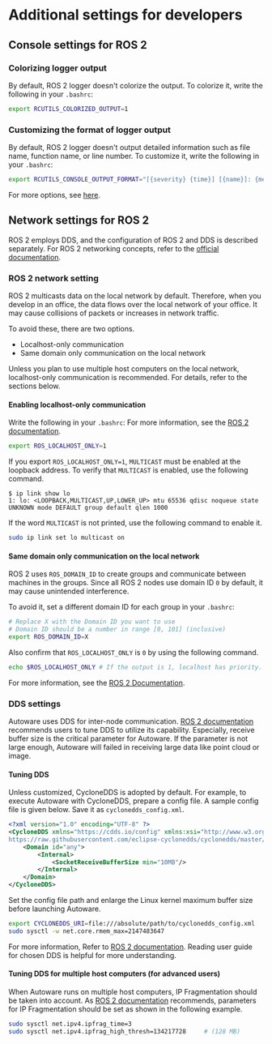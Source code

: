 # Additional settings for developers

## Console settings for ROS 2

### Colorizing logger output

By default, ROS 2 logger doesn't colorize the output.
To colorize it, write the following in your `.bashrc`:

```bash
export RCUTILS_COLORIZED_OUTPUT=1
```

### Customizing the format of logger output

By default, ROS 2 logger doesn't output detailed information such as file name, function name, or line number.
To customize it, write the following in your `.bashrc`:

```bash
export RCUTILS_CONSOLE_OUTPUT_FORMAT="[{severity} {time}] [{name}]: {message} ({function_name}() at {file_name}:{line_number})"
```

For more options, see [here](https://docs.ros.org/en/rolling/Tutorials/Logging-and-logger-configuration.html#console-output-formatting).

## Network settings for ROS 2

ROS 2 employs DDS, and the configuration of ROS 2 and DDS is described separately.
For ROS 2 networking concepts, refer to the [official documentation](http://design.ros2.org/articles/ros_on_dds.html).

### ROS 2 network setting

ROS 2 multicasts data on the local network by default.
Therefore, when you develop in an office, the data flows over the local network of your office.
It may cause collisions of packets or increases in network traffic.

To avoid these, there are two options.

- Localhost-only communication
- Same domain only communication on the local network

Unless you plan to use multiple host computers on the local network, localhost-only communication is recommended.
For details, refer to the sections below.

#### Enabling localhost-only communication

Write the following in your `.bashrc`:
For more information, see the [ROS 2 documentation](https://docs.ros.org/en/humble/Tutorials/Beginner-CLI-Tools/Configuring-ROS2-Environment.html#the-ros-localhost-only-variable).

```bash
export ROS_LOCALHOST_ONLY=1
```

If you export `ROS_LOCALHOST_ONLY=1`, `MULTICAST` must be enabled at the loopback address.
To verify that `MULTICAST` is enabled, use the following command.

```console
$ ip link show lo
1: lo: <LOOPBACK,MULTICAST,UP,LOWER_UP> mtu 65536 qdisc noqueue state UNKNOWN mode DEFAULT group default qlen 1000
```

If the word `MULTICAST` is not printed, use the following command to enable it.

```bash
sudo ip link set lo multicast on
```

#### Same domain only communication on the local network

ROS 2 uses `ROS_DOMAIN_ID` to create groups and communicate between machines in the groups.
Since all ROS 2 nodes use domain ID `0` by default, it may cause unintended interference.

To avoid it, set a different domain ID for each group in your `.bashrc`:

```bash
# Replace X with the Domain ID you want to use
# Domain ID should be a number in range [0, 101] (inclusive)
export ROS_DOMAIN_ID=X
```

Also confirm that `ROS_LOCALHOST_ONLY` is `0` by using the following command.

```bash
echo $ROS_LOCALHOST_ONLY # If the output is 1, localhost has priority.
```

For more information, see the [ROS 2 Documentation](https://docs.ros.org/en/humble/Tutorials/Beginner-CLI-Tools/Configuring-ROS2-Environment.html#the-ros-domain-id-variable).

### DDS settings

Autoware uses DDS for inter-node communication. [ROS 2 documentation](https://docs.ros.org/en/humble/How-To-Guides/DDS-tuning.html) recommends users to tune DDS to utilize its capability. Especially, receive buffer size is the critical parameter for Autoware. If the parameter is not large enough, Autoware will failed in receiving large data like point cloud or image.

#### Tuning DDS

Unless customized, CycloneDDS is adopted by default. For example, to execute Autoware with CycloneDDS, prepare a config file. A sample config file is given below. Save it as `cyclonedds_config.xml`.

```xml
<?xml version="1.0" encoding="UTF-8" ?>
<CycloneDDS xmlns="https://cdds.io/config" xmlns:xsi="http://www.w3.org/2001/XMLSchema-instance" xsi:schemaLocation="https://cdds.io/config
https://raw.githubusercontent.com/eclipse-cyclonedds/cyclonedds/master/etc/cyclonedds.xsd">
    <Domain id="any">
        <Internal>
            <SocketReceiveBufferSize min="10MB"/>
        </Internal>
    </Domain>
</CycloneDDS>
```

Set the config file path and enlarge the Linux kernel maximum buffer size before launching Autoware.

```bash
export CYCLONEDDS_URI=file:///absolute/path/to/cyclonedds_config.xml
sudo sysctl -w net.core.rmem_max=2147483647
```

For more information, Refer to [ROS 2 documentation](https://docs.ros.org/en/humble/How-To-Guides/DDS-tuning.html). Reading user guide for chosen DDS is helpful for more understanding.

#### Tuning DDS for multiple host computers (for advanced users)

When Autoware runs on multiple host computers, IP Fragmentation should be taken into account. As [ROS 2 documentation](https://docs.ros.org/en/humble/How-To-Guides/DDS-tuning.html#cross-vendor-tuning) recommends, parameters for IP Fragmentation should be set as shown in the following example.

```bash
sudo sysctl net.ipv4.ipfrag_time=3
sudo sysctl net.ipv4.ipfrag_high_thresh=134217728     # (128 MB)
```
